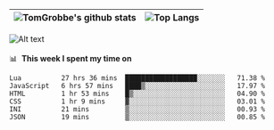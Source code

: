 |![TomGrobbe's github stats](https://github-readme-stats.vercel.app/api?username=egerdnc&count_private=true&show_icons=true&theme=dracula&disable_animations=true&include_all_commits=true)|![Top Langs](https://github-readme-stats.vercel.app/api/top-langs/?username=egerdnc&theme=dracula&langs_count=10&layout=compact)|
|:-:|:-:|

![Alt text](https://spotify-recently-played-readme.vercel.app/api?user=i4a9i8pn8x8vvskq8v52yhckr)
<br>
<br>
📊 &nbsp;**This week I spent my time on**
<!--START_SECTION:waka-->

```text
Lua          27 hrs 36 mins  ██████████████████░░░░░░░   71.38 %
JavaScript   6 hrs 57 mins   ████▒░░░░░░░░░░░░░░░░░░░░   17.97 %
HTML         1 hr 53 mins    █▒░░░░░░░░░░░░░░░░░░░░░░░   04.90 %
CSS          1 hr 9 mins     ▓░░░░░░░░░░░░░░░░░░░░░░░░   03.01 %
INI          21 mins         ▒░░░░░░░░░░░░░░░░░░░░░░░░   00.93 %
JSON         19 mins         ▒░░░░░░░░░░░░░░░░░░░░░░░░   00.85 %
```

<!--END_SECTION:waka-->
